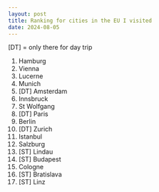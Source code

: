 ```yaml
---
layout: post
title: Ranking for cities in the EU I visited
date: 2024-08-05
---
```


[DT] = only there for day trip

1. Hamburg
2. Vienna
3. Lucerne
4. Munich
5. [DT] Amsterdam
6. Innsbruck
7. St Wolfgang
8. [DT] Paris
9. Berlin
10. [DT] Zurich
11. Istanbul
12. Salzburg
13. [ST] Lindau
14. [ST] Budapest
15. Cologne
16. [ST] Bratislava
17. [ST] Linz
